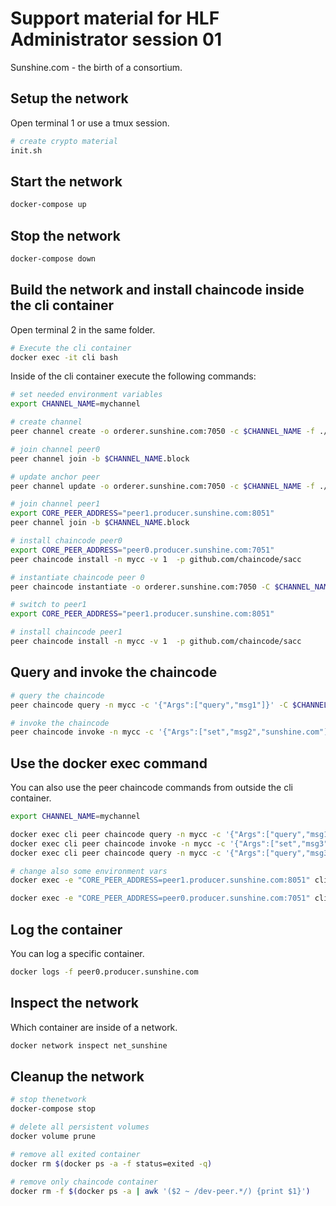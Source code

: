 # Support material for HLF Administrator session 01
Sunshine.com - the birth of a consortium.

## Setup the network
Open terminal 1 or use a tmux session.

```bash
# create crypto material
init.sh
```
## Start the network

```bash
docker-compose up
```

## Stop the network

```bash
docker-compose down
```

## Build the network and install chaincode inside the cli container
Open terminal 2 in the same folder.

```bash
# Execute the cli container
docker exec -it cli bash
```

Inside of the cli container execute the following commands:

```bash 
# set needed environment variables
export CHANNEL_NAME=mychannel 

# create channel
peer channel create -o orderer.sunshine.com:7050 -c $CHANNEL_NAME -f ./channel-artifacts/channel_$CHANNEL_NAME.tx

# join channel peer0
peer channel join -b $CHANNEL_NAME.block

# update anchor peer
peer channel update -o orderer.sunshine.com:7050 -c $CHANNEL_NAME -f ./channel-artifacts/${CORE_PEER_LOCALMSPID}anchors.tx

# join channel peer1
export CORE_PEER_ADDRESS="peer1.producer.sunshine.com:8051"
peer channel join -b $CHANNEL_NAME.block

# install chaincode peer0
export CORE_PEER_ADDRESS="peer0.producer.sunshine.com:7051"
peer chaincode install -n mycc -v 1  -p github.com/chaincode/sacc

# instantiate chaincode peer 0
peer chaincode instantiate -o orderer.sunshine.com:7050 -C $CHANNEL_NAME -n mycc  -v 1 -c '{"Args":["msg1","hello"]}' -P "AND ('ProducerMSP.peer')" 

# switch to peer1
export CORE_PEER_ADDRESS="peer1.producer.sunshine.com:8051"

# install chaincode peer1
peer chaincode install -n mycc -v 1  -p github.com/chaincode/sacc
```

## Query and invoke the chaincode
```bash
# query the chaincode
peer chaincode query -n mycc -c '{"Args":["query","msg1"]}' -C $CHANNEL_NAME 

# invoke the chaincode
peer chaincode invoke -n mycc -c '{"Args":["set","msg2","sunshine.com"]}' -C $CHANNEL_NAME 
```

## Use the docker exec command
You can also use the peer chaincode commands from outside the cli container.

```bash
export CHANNEL_NAME=mychannel 

docker exec cli peer chaincode query -n mycc -c '{"Args":["query","msg1"]}' -C $CHANNEL_NAME 
docker exec cli peer chaincode invoke -n mycc -c '{"Args":["set","msg3","enter the box"]}' -C $CHANNEL_NAME
docker exec cli peer chaincode query -n mycc -c '{"Args":["query","msg3"]}' -C $CHANNEL_NAME 

# change also some environment vars
docker exec -e "CORE_PEER_ADDRESS=peer1.producer.sunshine.com:8051" cli peer chaincode query -n mycc -c '{"Args":["query","msg3"]}' -C $CHANNEL_NAME 

docker exec -e "CORE_PEER_ADDRESS=peer0.producer.sunshine.com:7051" cli peer chaincode query -n mycc -c '{"Args":["query","msg3"]}' -C $CHANNEL_NAME 
```

## Log the container
You can log a specific container.
```bash
docker logs -f peer0.producer.sunshine.com
```

## Inspect the network
Which container are inside of a network.
```bash
docker network inspect net_sunshine
```

## Cleanup the network
```bash 
# stop thenetwork
docker-compose stop

# delete all persistent volumes
docker volume prune

# remove all exited container
docker rm $(docker ps -a -f status=exited -q)

# remove only chaincode container
docker rm -f $(docker ps -a | awk '($2 ~ /dev-peer.*/) {print $1}')
```

